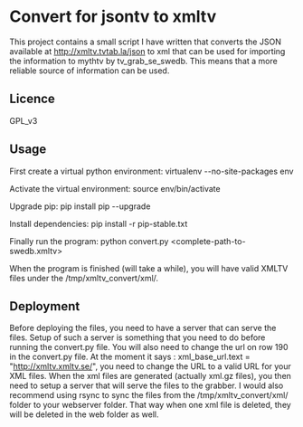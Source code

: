 Convert for jsontv to xmltv
===========================

This project contains a small script I have written that converts the JSON available at http://xmltv.tvtab.la/json to
xml that can be used for importing the information to mythtv by tv_grab_se_swedb. This means that a more reliable
source of information can be used.

Licence
-------
GPL_v3

Usage
-----
First create a virtual python environment:
virtualenv --no-site-packages env

Activate the virtual environment:
source env/bin/activate

Upgrade pip:
pip install pip --upgrade

Install dependencies:
pip install -r pip-stable.txt

Finally run the program:
python convert.py <complete-path-to-swedb.xmltv>

When the program is finished (will take a while), you will have valid XMLTV files under the /tmp/xmltv_convert/xml/.

Deployment
----------
Before deploying the files, you need to have a server that can serve the files. Setup of such a server is
something that you need to do before running the convert.py file. You will also need to change the url on row 190
in the convert.py file. At the moment it says : xml_base_url.text = "http://xmltv.xmltv.se/", you need to
change the URL to a valid URL for your XML files.
When the xml files are generated (actually xml.gz files), you then need to setup a server that will serve the files to
the grabber. I would also recommend using rsync to sync the files from the /tmp/xmltv_convert/xml/ folder to your
webserver folder. That way when one xml file is deleted, they will be deleted in the web folder as well.